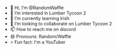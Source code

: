 - 👋 Hi, I’m @RandomWaffle
- 👀 I’m interested in Lumber Tycoon 2
- 🌱 I’m currently learning Irish
- 💞️ I’m looking to collaborate on Lumber Tycoon 2
- 📫 How to reach me on discord
- 😄 Pronouns: Random/Waffle
- ⚡ Fun fact: I'm a YouTuber

<!---
RandomWaffle/RandomWaffle is a ✨ special ✨ repository because its `README.md` (this file) appears on your GitHub profile.
You can click the Preview link to take a look at your changes.
--->

